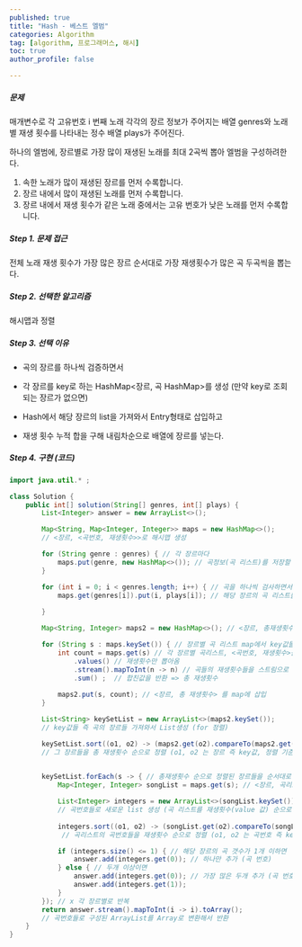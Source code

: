 ```yaml
---
published: true
title: "Hash - 베스트 엘범" 
categories: Algorithm 
tag: [algorithm, 프로그래머스, 해시] 
toc: true
author_profile: false 

---
```




##### 문제 

매개변수로 각 고유번호 i 번째 노래 각각의 장르 정보가 주어지는 배열 genres와 노래별 재생 횟수를 나타내는 정수 배열 plays가 주어진다. 

 하나의 엘범에, 장르별로 가장 많이 재생된 노래를 최대 2곡씩 뽑아 엘범을 구성하려한다. 

1. 속한 노래가 많이 재생된 장르를 먼저 수록합니다.
2. 장르 내에서 많이 재생된 노래를 먼저 수록합니다.
3. 장르 내에서 재생 횟수가 같은 노래 중에서는 고유 번호가 낮은 노래를 먼저 수록합니다.



##### Step 1. 문제 접근 

전체 노래 재생 횟수가 가장 많은 장르 순서대로 가장 재생횟수가 많은 곡 두곡씩을 뽑는다. 



##### Step 2. 선택한 알고리즘 

해시맵과 정렬  



##### Step 3. 선택 이유 

* 곡의 장르를 하나씩 검증하면서 

* 각 장르를 key로 하는 HashMap<장르, 곡 HashMap>를 생성 (만약 key로 조회되는 장르가 없으면)

* Hash에서 해당 장르의 list을 가져와서 Entry형태로 삽입하고 

* 재생 횟수 누적 합을 구해 내림차순으로 배열에 장르를 넣는다. 

  

##### Step 4. 구현 (코드)

```java
import java.util.* ; 

class Solution {
    public int[] solution(String[] genres, int[] plays) {
        List<Integer> answer = new ArrayList<>();

        Map<String, Map<Integer, Integer>> maps = new HashMap<>(); 
        // <장르, <곡번호, 재생횟수>>로 해시맵 생성 

        for (String genre : genres) { // 각 장르마다 
            maps.put(genre, new HashMap<>()); // 곡정보(곡 리스트)를 저장할 HashMap 생성 후 넣어줌  
        }

        for (int i = 0; i < genres.length; i++) { // 곡을 하나씩 검사하면서 
            maps.get(genres[i]).put(i, plays[i]); // 해당 장르의 곡 리스트를 가져와서 곡 정보, 즉 <고유번호, 재생횟수> 를 추가해줌 => 장르별 곡 리스트 완성 
        
        }

        Map<String, Integer> maps2 = new HashMap<>(); // <장르, 총재생횟수>를 저장할 두번째 HashMap 생성 

        for (String s : maps.keySet()) { // 장르별 곡 리스트 map에서 key값들, 즉 장르들만 가져옴 
            int count = maps.get(s) // 각 장르별 곡리스트, <곡번호, 재생횟수>를 가져와서
                .values() // 재생횟수만 뽑아옴 
                .stream().mapToInt(n -> n) // 곡들의 재생횟수들을 스트림으로 변환해서
                .sum() ;  // 합친값을 반환 => 총 재생횟수 
            
            maps2.put(s, count); // <장르, 총 재생횟수> 를 map에 삽입
        }

        List<String> keySetList = new ArrayList<>(maps2.keySet()); 
        // key값들 즉 곡의 장르들 가져와서 List생성 (for 정렬)

        keySetList.sort((o1, o2) -> (maps2.get(o2).compareTo(maps2.get(o1))));
        // 그 장르들을 총 재생횟수 순으로 정렬 (o1, o2 는 장르 즉 key값, 정렬 기준은 그 키값을 기준으로 maps2에서 가져온 value값 즉 총재생횟수!)

        
        keySetList.forEach(s -> { // 총재생횟수 순으로 정렬된 장르들을 순서대로 가져오면서, 즉 장르들을 하나씩 검사하면서 
            Map<Integer, Integer> songList = maps.get(s); // <장르, 곡리스트>가 저장된 HashMap에서 해당 장르의 곡리스트(<곡번호, 재생횟수>) 를 가져오고 

            List<Integer> integers = new ArrayList<>(songList.keySet());
            // 곡번호들로 새로운 list 생성 (곡 리스트를 재생횟수(value 값) 순으로 정렬하기 위해 Map을 List로 변환 )
            
            integers.sort((o1, o2) -> (songList.get(o2).compareTo(songList.get(o1))));
             // 곡리스트의 곡번호들을 재생횟수 순으로 정렬 (o1, o2 는 곡번호 즉 key값, 정렬 기준은 그 키값을 기준으로 가져온 재생횟수값 - 내림차순) 

            if (integers.size() <= 1) { // 해당 장르의 곡 갯수가 1개 이하면 
                answer.add(integers.get(0)); // 하나만 추가 (곡 번호)
            } else { // 두개 이상이면
                answer.add(integers.get(0)); // 가장 많은 두개 추가 (곡 번호)
                answer.add(integers.get(1));
            }
        }); // x 각 장르별로 반복 
        return answer.stream().mapToInt(i -> i).toArray(); 
        // 곡번호들로 구성된 ArrayList를 Array로 변환해서 반환
    }
}
```











